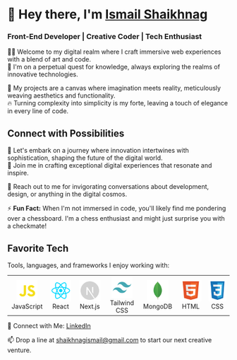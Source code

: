 <h1>👋 Hey there, I'm <a href="https://ismailshaikhnag.vercel.app/">Ismail Shaikhnag</a></h1> 
<h3>Front-End Developer | Creative Coder | Tech Enthusiast</h3>

👨‍💻 Welcome to my digital realm where I craft immersive web experiences with a blend of art and code.
<br>
🌱 I'm on a perpetual quest for knowledge, always exploring the realms of innovative technologies.

💼 My projects are a canvas where imagination meets reality, meticulously weaving aesthetics and functionality.
<br>
🔥 Turning complexity into simplicity is my forte, leaving a touch of elegance in every line of code.

## Connect with Possibilities

🌌 Let's embark on a journey where innovation intertwines with sophistication, shaping the future of the digital world.
<br>
🚀 Join me in crafting exceptional digital experiences that resonate and inspire.

💬 Reach out to me for invigorating conversations about development, design, or anything in the digital cosmos.
<br>


⚡ **Fun Fact:** When I'm not immersed in code, you'll likely find me pondering over a chessboard. I'm a chess enthusiast and might just surprise you with a checkmate!







<!-- ---------------------------------------------------------- -->
<!-- ---------------------------------------------------------- -->
<!-- ---------------------------------------------------------- -->
<!-- ---------------------------------------------------------- -->

<!-- Your Favorite Tech -->
<h2  id="ismailshaikhnag-tech">Favorite Tech</h2>
<p >Tools, languages, and frameworks I enjoy working with:</p>
<table >
  <tr>
    <td align="center" width="96">
      <a href="#ismailshaikhnag-tech">
        <img src="https://raw.githubusercontent.com/vscode-icons/vscode-icons/master/icons/file_type_js.svg" width="48" height="48" alt="JavaScript" />
      </a>
      <br>JavaScript
    </td>
    <td align="center" width="96">
      <a href="#ismailshaikhnag-tech">
        <img src="https://raw.githubusercontent.com/vscode-icons/vscode-icons/master/icons/file_type_reactjs.svg" width="48" height="48" alt="React" />
      </a>
      <br>React
    </td>
    <td align="center" width="96">
      <a href="#ismailshaikhnag-tech">
        <img src="https://raw.githubusercontent.com/vscode-icons/vscode-icons/master/icons/file_type_next.svg" width="48" height="48" alt="Next.js" />
      </a>
      <br>Next.js
    </td>
    <td align="center" width="96">
      <a href="#ismailshaikhnag-tech">
        <img src="https://raw.githubusercontent.com/vscode-icons/vscode-icons/master/icons/file_type_tailwind.svg" width="48" height="48" alt="Tailwind CSS" />
      </a>
      <br>Tailwind CSS
    </td>
    <td align="center" width="96">
      <a href="#ismailshaikhnag-tech">
        <img src="https://raw.githubusercontent.com/vscode-icons/vscode-icons/master/icons/file_type_mongo.svg" width="48" height="48" alt="MongoDB" />
      </a>
      <br>MongoDB
    </td>
    <td align="center" width="96">
      <a href="#ismailshaikhnag-tech">
        <img src="https://raw.githubusercontent.com/vscode-icons/vscode-icons/master/icons/file_type_html.svg" width="48" height="48" alt="HTML" />
      </a>
      <br>HTML
    </td>
    <td align="center" width="96">
      <a href="#ismailshaikhnag-tech">
        <img src="https://raw.githubusercontent.com/vscode-icons/vscode-icons/master/icons/file_type_css.svg" width="48" height="48" alt="CSS" />
      </a>
      <br>CSS
    </td>
  </tr>
</table>


<!-- Your Contact Information and Message -->
<p >
  🔗 Connect with Me: <a href="https://www.linkedin.com/in/ismail-shaikhnag/">LinkedIn</a>
</p>
<p>
   📫 Drop a line at <a href="mailto:shaikhnagismail@gmail.com">shaikhnagismail@gmail.com</a> to start our next creative venture.
</p>




